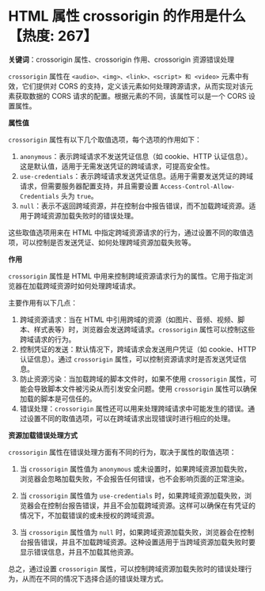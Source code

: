 # HTML 属性 crossorigin 的作用是什么【热度: 267】

**关键词**：crossorigin 属性、crossorigin 作用、crossorigin 资源错误处理

`crossorigin` 属性在 `<audio>、<img>、<link>、<script> 和 <video>` 元素中有效，它们提供对 CORS 的支持，定义该元素如何处理跨源请求，从而实现对该元素获取数据的 CORS 请求的配置。根据元素的不同，该属性可以是一个 CORS 设置属性。

**属性值**

`crossorigin` 属性有以下几个取值选项，每个选项的作用如下：

1. `anonymous`：表示跨域请求不发送凭证信息（如 cookie、HTTP 认证信息）。这是默认值，适用于无需发送凭证的跨域请求，可提高安全性。
2. `use-credentials`：表示跨域请求发送凭证信息。适用于需要发送凭证的跨域请求，但需要服务器配置支持，并且需要设置 `Access-Control-Allow-Credentials` 头为 `true`。
3. `null`：表示不返回跨域资源，并在控制台中报告错误，而不加载跨域资源。适用于跨域资源加载失败时的错误处理。

这些取值选项用来在 HTML 中指定跨域资源请求的行为，通过设置不同的取值选项，可以控制是否发送凭证、如何处理跨域资源加载失败等。

**作用**

`crossorigin` 属性是 HTML 中用来控制跨域资源请求行为的属性。它用于指定浏览器在加载跨域资源时如何处理跨域请求。

主要作用有以下几点：

1. 跨域资源请求：当在 HTML 中引用跨域的资源（如图片、音频、视频、脚本、样式表等）时，浏览器会发送跨域请求。`crossorigin` 属性可以控制这些跨域请求的行为。
2. 控制凭证的发送：默认情况下，跨域请求会发送用户凭证（如 cookie、HTTP 认证信息）。通过 `crossorigin` 属性，可以控制资源请求时是否发送凭证信息。
3. 防止资源污染：当加载跨域的脚本文件时，如果不使用 `crossorigin` 属性，可能会导致脚本文件被污染从而引发安全问题。使用 `crossorigin` 属性可以确保加载的脚本是可信任的。
4. 错误处理：`crossorigin` 属性还可以用来处理跨域请求中可能发生的错误。通过设置不同的取值选项，可以在跨域请求出现错误时进行相应的处理。


**资源加载错误处理方式**

`crossorigin` 属性在错误处理方面有不同的行为，取决于属性的取值选项：

1. 当 `crossorigin` 属性值为 `anonymous` 或未设置时，如果跨域资源加载失败，浏览器会忽略加载失败，不会报告任何错误，也不会影响页面的正常渲染。

2. 当 `crossorigin` 属性值为 `use-credentials` 时，如果跨域资源加载失败，浏览器会在控制台报告错误，并且不会加载跨域资源。这样可以确保在有凭证的情况下，不加载错误的或未授权的跨域资源。

3. 当 `crossorigin` 属性值为 `null` 时，如果跨域资源加载失败，浏览器会在控制台报告错误，并且不加载跨域资源。这种设置适用于当跨域资源加载失败时要显示错误信息，并且不加载其他资源。

总之，通过设置 `crossorigin` 属性，可以控制跨域资源加载失败时的错误处理行为，从而在不同的情况下选择合适的错误处理方式。
